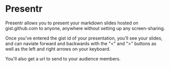 # Presentr

Presentr allows you to present your markdown slides hosted on gist.github.com to anyone, anywhere without setting up any screen-sharing.

Once you've entered the gist id of your presentation, you'll see your slides, and can naviate forward and backwards with the "<" and ">" buttons as well as the left and right arrows on your keyboard. 

You'll also get a url to send to your audience members.

